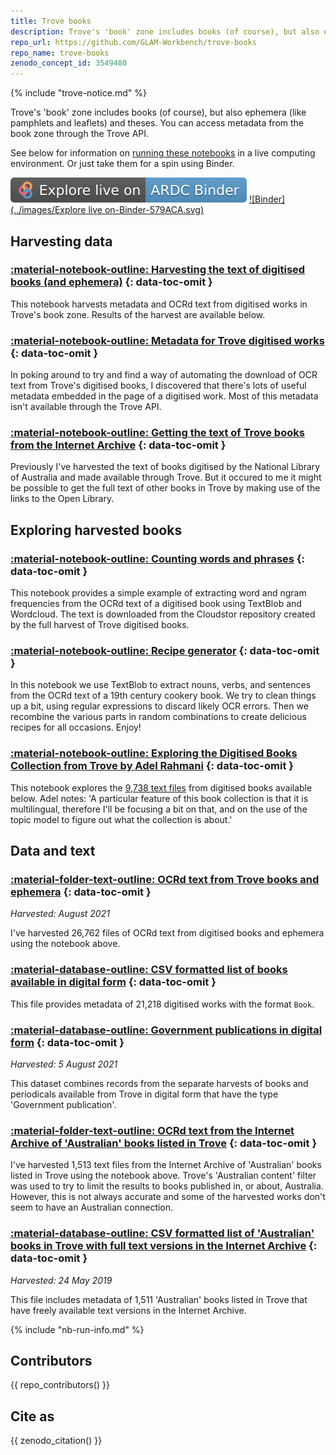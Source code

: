 ```yaml
---
title: Trove books
description: Trove's 'book' zone includes books (of course), but also ephemera (like pamphlets and leaflets) and theses. This repository helps you harvest and explore fulltext and metadata from Trove books.
repo_url: https://github.com/GLAM-Workbench/trove-books
repo_name: trove-books
zenodo_concept_id: 3549480
---
```


{% include "trove-notice.md" %}

Trove's 'book' zone includes books (of course), but also ephemera (like pamphlets and leaflets) and theses. You can access metadata from the book zone through the Trove API.

See below for information on [running these notebooks](#run-these-notebooks) in a live computing environment. Or just take them for a spin using Binder.

[![ARDC Binder](../images/explore-live-on-ardc-binder.svg)](https://binderhub.rc.nectar.org.au/v2/gh/GLAM-Workbench/{{repo_name}}/HEAD?urlpath=lab/tree/index.md)
[![Binder](../images/Explore live on-Binder-579ACA.svg)](https://mybinder.org/v2/gh/GLAM-Workbench/{{repo_name}}/HEAD?urlpath=lab/tree/index.md)

## Harvesting data

### [:material-notebook-outline: Harvesting the text of digitised books (and ephemera)](harvesting-text-of-digitised-books.md) {: data-toc-omit }

This notebook harvests metadata and OCRd text from digitised works in Trove's book zone. Results of the harvest are available below.

### [:material-notebook-outline: Metadata for Trove digitised works](metadata-for-digital-works.md) {: data-toc-omit }

In poking around to try and find a way of automating the download of OCR text from Trove's digitised books, I discovered that there's lots of useful metadata embedded in the page of a digitised work. Most of this metadata isn't available through the Trove API.

### [:material-notebook-outline: Getting the text of Trove books from the Internet Archive](harvesting-text-from-books-in-ia.md) {: data-toc-omit }

Previously I've harvested the text of books digitised by the National Library of Australia and made available through Trove. But it occured to me it might be possible to get the full text of other books in Trove by making use of the links to the Open Library.

## Exploring harvested books

### [:material-notebook-outline: Counting words and phrases](counting-words-and-phrases.md) {: data-toc-omit }

This notebook provides a simple example of extracting word and ngram frequencies from the OCRd text of a digitised book using TextBlob and Wordcloud. The text is downloaded from the Cloudstor repository created by the full harvest of Trove digitised books.

### [:material-notebook-outline: Recipe generator](recipe-generator.md) {: data-toc-omit }

In this notebook we use TextBlob to extract nouns, verbs, and sentences from the OCRd text of a 19th century cookery book. We try to clean things up a bit, using regular expressions to discard likely OCR errors. Then we recombine the various parts in random combinations to create delicious recipes for all occasions. Enjoy!

### [:material-notebook-outline: Exploring the Digitised Books Collection from Trove by Adel Rahmani](exploring-digitised-books-adel-rahmani.md) {: data-toc-omit }

This notebook explores the [9,738 text files](https://glam-workbench.github.io/trove-books/#ocrd-text-from-trove-books-and-ephemera) from digitised books available below. Adel notes:
'A particular feature of this book collection is that it is multilingual, therefore I'll be focusing a bit on that, and on the use of the topic model to figure out what the collection is about.'

## Data and text

### [:material-folder-text-outline: OCRd text from Trove books and ephemera](ocrd-text-from-trove-books.md) {: data-toc-omit }

*Harvested: August 2021*

I've harvested 26,762 files of OCRd text from digitised books and ephemera using the notebook above.

### [:material-database-outline: CSV formatted list of books available in digital form](csv-books-in-digital-form.md) {: data-toc-omit }

This file provides metadata of 21,218 digitised works with the format `Book`. 

### [:material-database-outline: Government publications in digital form](government-publications-in-digital-form.md) {: data-toc-omit }

*Harvested: 5 August 2021*

This dataset combines records from the separate harvests of books and periodicals available from Trove in digital form that have the type 'Government publication'.

### [:material-folder-text-outline: OCRd text from the Internet Archive of 'Australian' books listed in Trove](ocrd-text-from-ia.md) {: data-toc-omit }

I've harvested 1,513 text files from the Internet Archive of 'Australian' books listed in Trove using the notebook above. Trove's 'Australian content' filter was used to try to limit the results to books published in, or about, Australia. However, this is not always accurate and some of the harvested works don't seem to have an Australian connection.

### [:material-database-outline: CSV formatted list of 'Australian' books in Trove with full text versions in the Internet Archive](csv-australian-books-in-ia.md) {: data-toc-omit }

*Harvested: 24 May 2019*

This file includes metadata of 1,511 'Australian' books listed in Trove that have freely available text versions in the Internet Archive. 

{% include "nb-run-info.md" %}

## Contributors

{{ repo_contributors() }}

## Cite as

{{ zenodo_citation() }}
